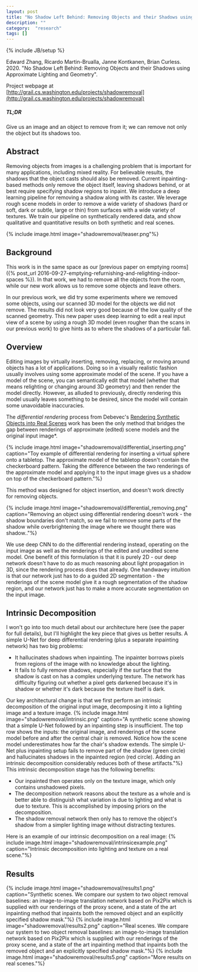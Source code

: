 ```yaml
---
layout: post
title: "No Shadow Left Behind: Removing Objects and their Shadows using Approximate Lighting and Geometry"
description: ""
category:  "research"
tags: []
---
```

{% include JB/setup %}

Edward Zhang, Ricardo Martin-Brualla, Janne Kontkanen, Brian Curless. 2020.  "No Shadow Left Behind: Removing Objects and their Shadows using Approximate Lighting and Geometry".

Project webpage at [http://grail.cs.washington.edu/projects/shadowremoval](http://grail.cs.washington.edu/projects/shadowremoval)

##### TL;DR #####
Give us an image and an object to remove from it; we can remove not only the object but its shadows too.

## Abstract ##
Removing objects from images is a challenging problem that is important for many applications, including mixed reality. For believable results, the shadows that the object casts should also be removed. Current inpainting-based methods only remove the object itself, leaving shadows behind, or at best require specifying shadow regions to inpaint. We introduce a deep learning pipeline for removing a shadow along with its caster. We leverage rough scene models in order to remove a wide variety of shadows (hard or soft, dark or subtle, large or thin) from surfaces with a wide variety of textures. We train our pipeline on synthetically rendered data, and show qualitative and quantitative results on both synthetic and real scenes.

{% include image.html image="shadowremoval/teaser.png"%}

## Background ##
This work is in the same space as our [previous paper on emptying rooms]({% post_url 2016-09-27-emptying-refurnishing-and-relighting-indoor-spaces %}).
In that work, we had to remove all the objects from the room, while our new work allows us to remove some objects and leave others.

In our previous work, we did try some experiments where we removed some objects, using our scanned 3D model for the objects we did not remove. The
results did not look very good because of the low quality of the scanned geometry.
This new paper uses deep learning to edit a real input view of a scene by using a rough 3D model (even rougher than the scans in our previous work) to give
hints as to where the shadows of a particular fall.

## Overview ##
Editing images by virtually inserting, removing, replacing, or moving around objects has a lot of applications. Doing so in a visually realistic fashion usually involves
using some approximate model of the scene. If you have a model of the scene, you can semantically edit that model (whether that means relighting or changing around 3D geometry)
and then render the model directly. However, as alluded to previously, directly rendering this model usually leaves something to be desired, since the model will contain
some unavoidable inaccuracies.

The *differential rendering* process from Debevec's [Rendering Synthetic Objects into Real Scenes](https://www.pauldebevec.com/Research/IBL/) work
has been the only method that bridges the gap between renderings of approximate (edited) scene models and the original input image\*. 

{% include image.html image="shadowremoval/differential_inserting.png" caption="Toy example of differential rendering for inserting a virtual sphere onto a tabletop. The approximate model of the tabletop doesn't contain the checkerboard pattern. Taking the difference between the two renderings of the approximate model and applying it to the input image gives us a shadow on top of the checkerboard pattern."%}

This method was designed for object insertion, and doesn't work directly for removing objects.

{% include image.html image="shadowremoval/differential_removing.png" caption="Removing an object using differential rendering doesn't work - the shadow boundaries don't match, so we fail to remove some parts of the shadow while overbrightening the image where we thought there was shadow.."%}

We use deep CNN to do the differential rendering instead, operating on the input image as well as the renderings of the edited and unedited scene model.
One benefit of this formulation is that it is purely 2D - our deep network doesn't have to do as much reasoning about light propagation in 3D, since the
rendering process does that already. One handwavey intuition is that our network just has to do a guided 2D segmentation - the renderings of the scene model
give it a rough segmentation of the shadow region, and our network just has to make a more accurate segmentation on the input image.

## Intrinsic Decomposition ##
I won't go into too much detail about our architecture here (see the paper for full details), but I'll highlight the key piece that gives us better results.
A simple U-Net for deep differential rendering (plus a separate inpainting network) has two big problems:

- It hallucinates shadows when inpainting. The inpainter borrows pixels from regions of the image with no knowledge about the lighting.
- It fails to fully remove shadows, especially if the surface that the shadow is cast on has a complex underlying texture. The network has difficulty
  figuring out whether a pixel gets darkened because it's in shadow or whether it's dark because the texture itself is dark.

Our key architectural change is that we first perform an intrinsic decomposition of the original input image, decomposing it into a lighting image and a texture image.
  {% include image.html image="shadowremoval/intrinsic.png" caption="A synthetic scene showing that a simple U-Net followed by an inpainting step is insufficient. The top row shows the inputs: the original image, and renderings of the scene model before and after the central chair is removed. Notice how the scene model underestimates how far the chair's shadow extends. The simple U-Net plus inpainting setup fails to remove part of the shadow (green circle) and hallucinates shadows in the inpainted region (red circle). Adding an intrinsic decomposition considerably reduces both of these artifacts."%}
This intrinsic decomposition stage has the following benefits:

- Our inpainted then operates only on the texture image, which only contains unshadowed pixels.
- The decomposition network reasons about the texture as a whole and is better able to distinguish what variation is due to lighting and what is due to texture. This
  is accomplished by imposing priors on the decomposition.
- The shadow removal network then only has to remove the object's shadow from a simpler lighting image without distracting textures.

Here is an example of our intrinsic decomposition on a real image:
  {% include image.html image="shadowremoval/intrinsicexample.png" caption="Intrinsic decomposition into lighting and texture on a real scene."%}

## Results ##
  {% include image.html image="shadowremoval/results1.png" caption="Synthetic scenes. We compare our system to two object removal baselines: an image-to-image translation network based on Pix2Pix which is supplied with our renderings of the proxy scene, and a state of the art inpainting method that inpaints both the removed object and an explicitly specified shadow mask."%}
  {% include image.html image="shadowremoval/results2.png" caption="Real scenes. We compare our system to two object removal baselines: an image-to-image translation network based on Pix2Pix which is supplied with our renderings of the proxy scene, and a state of the art inpainting method that inpaints both the removed object and an explicitly specified shadow mask."%}
  {% include image.html image="shadowremoval/results5.png" caption="More results on real scenes."%}
